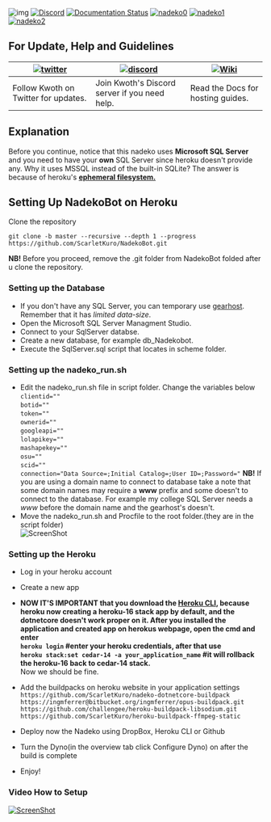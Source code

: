 ![img](https://ci.appveyor.com/api/projects/status/gmu6b3ltc80hr3k9?svg=true)
[![Discord](https://discordapp.com/api/guilds/117523346618318850/widget.png)](https://discord.gg/nadekobot)
[![Documentation Status](https://readthedocs.org/projects/nadekobot/badge/?version=latest)](http://nadekobot.readthedocs.io/en/latest/?badge=latest)
[![nadeko0](https://cdn.discordapp.com/attachments/266240393639755778/281920716809699328/part1.png)](http://nadekobot.me)
[![nadeko1](https://cdn.discordapp.com/attachments/266240393639755778/281920134967328768/part2.png)](https://discordapp.com/oauth2/authorize?client_id=170254782546575360&scope=bot&permissions=66186303)
[![nadeko2](https://cdn.discordapp.com/attachments/266240393639755778/281920161311883264/part3.png)](http://nadekobot.readthedocs.io/en/latest/Commands%20List/)

## For Update, Help and Guidelines

| [![twitter](https://cdn.discordapp.com/attachments/155726317222887425/252192520094613504/twiter_banner.JPG)](https://twitter.com/TheNadekoBot) | [![discord](https://cdn.discordapp.com/attachments/266240393639755778/281920766490968064/discord.png)](https://discord.gg/nadekobot) | [![Wiki](https://cdn.discordapp.com/attachments/266240393639755778/281920793330581506/datcord.png)](http://nadekobot.readthedocs.io/en/latest/)
| --- | --- | --- |
| Follow Kwoth on Twitter for updates. | Join Kwoth's Discord server if you need help. | Read the Docs for hosting guides. |

## Explanation
Before you continue, notice that this nadeko uses **Microsoft SQL Server** and you need to have your **own** SQL Server since heroku doesn't provide any.
Why it uses MSSQL instead of the built-in SQLite? The answer is because of heroku's [**ephemeral filesystem.**](https://devcenter.heroku.com/articles/dynos#ephemeral-filesystem)

## Setting Up NadekoBot on Heroku
Clone the repository

`git clone -b master --recursive --depth 1 --progress https://github.com/ScarletKuro/NadekoBot.git`

**NB!** Before you proceed, remove the .git folder from NadekoBot folded after u clone the repository.

### Setting up the Database
- If you don't have any SQL Server, you can temporary use [gearhost](https://www.gearhost.com/). Remember that it has *limited data-size*.
- Open the Microsoft SQL Server Managment Studio.
- Connect to your SqlServer databse.
- Create a new database, for example db_Nadekobot.
- Execute the SqlServer.sql script that locates in scheme folder.

### Setting up the nadeko_run.sh
- Edit the nadeko_run.sh file in script folder.
Change the variables below
	<br />
    `
    clientid=""
	`
	<br />
	`
    botid=""
	`
	<br />
	`
    token=""
	`
	<br />
	`
    ownerid=""
	`
	<br />
	`
    googleapi=""
	`
	<br />
	`
    lolapikey=""
	`
	<br />
	`
    mashapekey=""
	`
	<br />
	`
    osu=""
	`
	<br />
	`
    scid=""
	`
	<br />
	`
    connection="Data Source=;Initial Catalog=;User ID=;Password="
    `
    **NB!** If you are using a domain name to connect to database take a note that some domain names may require a **www** prefix and some doesn't to connect to the database.
	For example my college SQL Server needs a *www* before the domain name and the gearhost's doesn't.
- Move the nadeko_run.sh and Procfile to the root folder.(they are in the script folder)<br />
![ScreenShot](http://i.imgur.com/RxQ6QtH.png)

### Setting up the Heroku
- Log in your heroku account
- Create a new app
- **NOW IT'S IMPORTANT that you download the [Heroku CLI](https://devcenter.heroku.com/articles/heroku-cli), because
  heroku now creating a heroku-16 stack app by default, and the dotnetcore doesn't work proper on it.
  After you installed the application and created app on herokus webpage, open the cmd
  and enter<br />
  ```heroku login``` #enter your heroku credentials, after that use<br />
  ```heroku stack:set cedar-14 -a your_application_name``` #it will rollback the heroku-16 back to cedar-14 stack.**<br />
  Now we should be fine.
  
- Add the buildpacks on heroku website in your application settings
	<br />
    `
    https://github.com/ScarletKuro/nadeko-dotnetcore-buildpack
    `
	<br />
    `
    https://ingmferrer@bitbucket.org/ingmferrer/opus-buildpack.git
    `
	<br />
    `
    https://github.com/challengee/heroku-buildpack-libsodium.git
    `
	<br />
    `
    https://github.com/ScarletKuro/heroku-buildpack-ffmpeg-static
    `
- Deploy now the Nadeko using DropBox, Heroku CLI or Github
- Turn the Dyno(in the overview tab click Configure Dyno) on after the build is complete
- Enjoy!

### Video How to Setup
[![ScreenShot](http://i.imgur.com/PaplNYc.png)](https://www.youtube.com/watch?v=GBi3_s2NujA)
